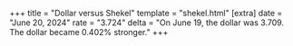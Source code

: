 +++
title = "Dollar versus Shekel"
template = "shekel.html"
[extra]
date = "June 20, 2024"
rate = "3.724"
delta = "On June 19, the dollar was 3.709. The dollar became 0.402% stronger."
+++
